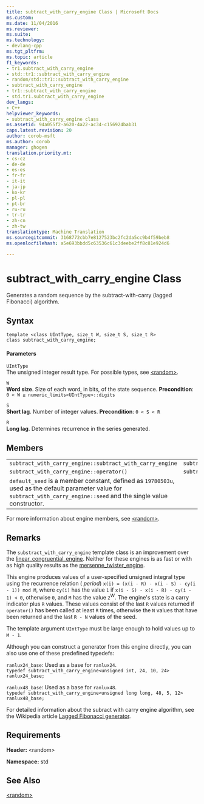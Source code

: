 ```yaml
---
title: subtract_with_carry_engine Class | Microsoft Docs
ms.custom: 
ms.date: 11/04/2016
ms.reviewer: 
ms.suite: 
ms.technology:
- devlang-cpp
ms.tgt_pltfrm: 
ms.topic: article
f1_keywords:
- tr1.subtract_with_carry_engine
- std::tr1::subtract_with_carry_engine
- random/std::tr1::subtract_with_carry_engine
- subtract_with_carry_engine
- tr1::subtract_with_carry_engine
- std.tr1.subtract_with_carry_engine
dev_langs:
- C++
helpviewer_keywords:
- subtract_with_carry_engine class
ms.assetid: 94a055f2-a620-4a22-ac34-c156924bab31
caps.latest.revision: 20
author: corob-msft
ms.author: corob
manager: ghogen
translation.priority.mt:
- cs-cz
- de-de
- es-es
- fr-fr
- it-it
- ja-jp
- ko-kr
- pl-pl
- pt-br
- ru-ru
- tr-tr
- zh-cn
- zh-tw
translationtype: Machine Translation
ms.sourcegitcommit: 3168772cbb7e8127523bc2fc2da5cc9b4f59beb8
ms.openlocfilehash: a5e693bbdd5c63536c61c3deebe2ff8c81e924d6

---
```

# subtract_with_carry_engine Class
Generates a random sequence by the subtract-with-carry (lagged Fibonacci) algorithm.  
  
## Syntax  
  
```  
template <class UIntType, size_t W, size_t S, size_t R>  
class subtract_with_carry_engine;  
```  
  
#### Parameters  
 `UIntType`  
 The unsigned integer result type. For possible types, see [\<random>](../standard-library/random.md).  
  
 `W`  
 **Word size**. Size of each word, in bits, of the state sequence. **Precondition**: `0 < W ≤ numeric_limits<UIntType>::digits`  
  
 `S`  
 **Short lag**. Number of integer values. **Precondition**: `0 < S < R`  
  
 `R`  
 **Long lag**. Determines recurrence in the series generated.  
  
## Members  
  
||||  
|-|-|-|  
|`subtract_with_carry_engine::subtract_with_carry_engine`|`subtract_with_carry_engine::min`|`subtract_with_carry_engine::discard`|  
|`subtract_with_carry_engine::operator()`|`subtract_with_carry_engine::max`|`subtract_with_carry_engine::seed`|  
|`default_seed` is a member constant, defined as `19780503u`, used as the default parameter value for `subtract_with_carry_engine::seed` and the single value constructor.|||  
  
 For more information about engine members, see [\<random>](../standard-library/random.md).  
  
## Remarks  
 The `substract_with_carry_engine` template class is an improvement over the [linear_congruential_engine](../standard-library/linear-congruential-engine-class.md). Neither for these engines is as fast or with as high quality results as the [mersenne_twister_engine](../standard-library/mersenne-twister-engine-class.md).  
  
 This engine produces values of a user-specified unsigned integral type using the recurrence relation ( *period*) `x(i) = (x(i - R) - x(i - S) - cy(i - 1)) mod M`, where `cy(i)` has the value `1` if `x(i - S) - x(i - R) - cy(i - 1) < 0`, otherwise `0`, and `M` has the value `2`<sup>W</sup>. The engine's state is a carry indicator plus `R` values. These values consist of the last `R` values returned if `operator()` has been called at least `R` times, otherwise the `N` values that have been returned and the last `R - N` values of the seed.  
  
 The template argument `UIntType` must be large enough to hold values up to `M - 1`.  
  
 Although you can construct a generator from this engine directly, you can also use one of these predefined typedefs:  
  
 `ranlux24_base`: Used as a base for `ranlux24`.                   
`typedef subtract_with_carry_engine<unsigned int, 24, 10, 24> ranlux24_base;`  
  
 `ranlux48_base`: Used as a base for `ranlux48`.                   
`typedef subtract_with_carry_engine<unsigned long long, 48, 5, 12> ranlux48_base;`  
  
 For detailed information about the subract with carry engine algorithm, see the Wikipedia article [Lagged Fibonacci generator](http://go.microsoft.com/fwlink/LinkId=402445).  
  
## Requirements  
 **Header:** \<random>  
  
 **Namespace:** std  
  
## See Also  
 [\<random>](../standard-library/random.md)




<!--HONumber=Jan17_HO2-->


